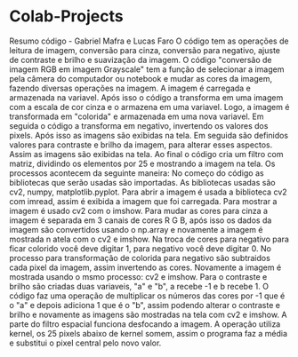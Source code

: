 # Colab-Projects
Resumo código - Gabriel Mafra e Lucas Faro
O código tem as operações de leitura de imagem, conversão para cinza, conversão para negativo, ajuste de contraste e brilho e suavização da imagem.
 O código "conversão de imagem RGB em imagem Grayscale" tem a função de selecionar a imagem pela câmera do computador ou notebook e mudar as cores da imagem, fazendo diversas operações na imagem. A imagem é carregada e armazenada na variavel. Após isso o código a transforma em uma imagem com a escala de cor cinza e o armazena em uma variavel. Logo, a imagem é transformada em "colorida" e armazenada em uma nova variavel. Em seguida o código a transforma em negativo, invertendo os valores dos pixels. Após isso as imagens são exibidas na tela.
Em seguida são definidos valores para contraste e brilho da imagem, para alterar esses aspectos. Assim as imagens são exibidas na tela. 
Ao final o código cria um filtro com matriz, dividindo os elementos por 25 e mostrando a imagem na tela. 
Os processos acontecem da seguinte maneira: No começo do código as bibliotecas que serão usadas são importadas. As bibliotecas usadas são cv2, numpy, matplotlib.pyplot. Para abrir a imagem é usada a biblioteca cv2 com imread, assim é exibida a imagem que foi carregada. Para mostrar a imagem é usado cv2 com o imshow.
Para mudar as cores para cinza a imagem é separada em 3 canais de cores R G B, após isso os dados da imagem são convertidos usando o np.array e novamente a imagem é mostrada n atela com o cv2 e imshow. 
Na troca de cores para negativo para ficar colorido você deve digitar 1, para negativo você deve digitar 0. No processo para transformação de colorida para negativo são subtraidos cada pixel da imagem, assim invertendo as cores. Novamente a imagem é mostrada usando o msmo processo: cv2 e imshow.
Para o contraste e brilho são criadas duas variaveis, "a" e "b", a recebe -1 e b recebe 1. O código faz uma operação de multiplicar os números das cores por -1 que é o "a" e depois adiciona 1 que é o "b", assim podendo alterar o contraste e brilho e novamente as imagens são mostradas na tela com cv2 e imshow.
A parte do filtro espacial funciona desfocando a imagem. A operação utiliza kernel, os 25 pixels abaixo de kernel somem, assim o programa faz a média e substitui o pixel central pelo novo valor. 
